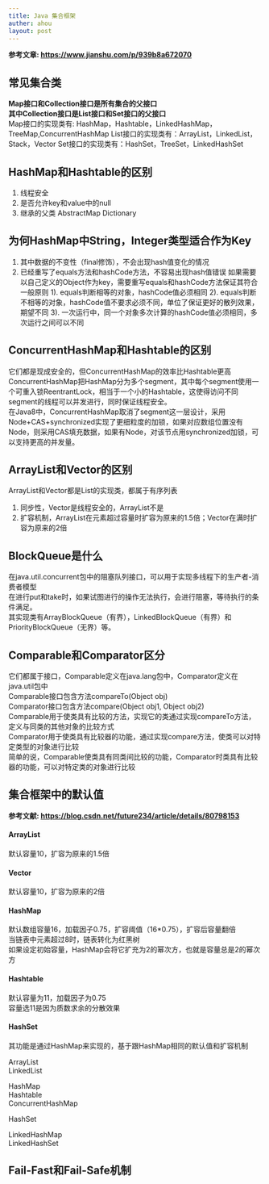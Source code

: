 ```yaml
---
title: Java 集合框架
auther: ahou
layout: post
---
```

**参考文章: https://www.jianshu.com/p/939b8a672070**

## 常见集合类
**Map接口和Collection接口是所有集合的父接口  
其中Collection接口是List接口和Set接口的父接口**  
Map接口的实现类有: HashMap，Hashtable，LinkedHashMap，TreeMap,ConcurrentHashMap
List接口的实现类有：ArrayList，LinkedList，Stack，Vector
Set接口的实现类有：HashSet，TreeSet，LinkedHashSet


## HashMap和Hashtable的区别
1. 线程安全
2. 是否允许key和value中的null
3. 继承的父类 AbstractMap  Dictionary

## 为何HashMap中String，Integer类型适合作为Key
1. 其中数据的不变性（final修饰），不会出现hash值变化的情况
2. 已经重写了equals方法和hashCode方法，不容易出现hash值错误
如果需要以自己定义的Object作为key，需要重写equals和hashCode方法保证其符合一般原则
1). equals判断相等的对象，hashCode值必须相同
2). equals判断不相等的对象，hashCode值不要求必须不同，单位了保证更好的散列效果，期望不同
3). 一次运行中，同一个对象多次计算的hashCode值必须相同，多次运行之间可以不同

## ConcurrentHashMap和Hashtable的区别
它们都是现成安全的，但ConcurrentHashMap的效率比Hashtable更高  
ConcurrentHashMap把HashMap分为多个segment，其中每个segment使用一个可重入锁ReentrantLock，相当于一个小的Hashtable，这使得访问不同segment的线程可以并发进行，同时保证线程安全。  
在Java8中，ConcurrentHashMap取消了segment这一层设计，采用Node+CAS+synchronized实现了更细粒度的加锁，如果对应数组位置没有Node，则采用CAS填充数据，如果有Node，对该节点用synchronized加锁，可以支持更高的并发量。  

## ArrayList和Vector的区别
ArrayList和Vector都是List的实现类，都属于有序列表
1. 同步性，Vector是线程安全的，ArrayList不是
2. 扩容机制，ArrayList在元素超过容量时扩容为原来的1.5倍；Vector在满时扩容为原来的2倍

## BlockQueue是什么
在java.util.concurrent包中的阻塞队列接口，可以用于实现多线程下的生产者-消费者模型  
在进行put和take时，如果试图进行的操作无法执行，会进行阻塞，等待执行的条件满足。  
其实现类有ArrayBlockQueue（有界），LinkedBlockQueue（有界）和PriorityBlockQueue（无界）等。

## Comparable和Comparator区分
它们都属于接口，Comparable定义在java.lang包中，Comparator定义在java.util包中  
Comparable接口包含方法compareTo(Object obj)  
Comparator接口包含方法compare(Object obj1, Object obj2)  
Comparable用于使类具有比较的方法，实现它的类通过实现compareTo方法，定义与同类的其他对象的比较方式  
Comparator用于使类具有比较器的功能，通过实现compare方法，使类可以对特定类型的对象进行比较  
简单的说，Comparable使类具有同类间比较的功能，Comparator时类具有比较器的功能，可以对特定类的对象进行比较


## 集合框架中的默认值
**参考文献: https://blog.csdn.net/future234/article/details/80798153**
#### ArrayList
默认容量10，扩容为原来的1.5倍
#### Vector
默认容量10，扩容为原来的2倍  
#### HashMap
默认数组容量16，加载因子0.75，扩容阈值（16*0.75），扩容后容量翻倍  
当链表中元素超过8时，链表转化为红黑树  
如果设定初始容量，HashMap会将它扩充为2的幂次方，也就是容量总是2的幂次方  
#### Hashtable
默认容量为11，加载因子为0.75  
容量选11是因为质数求余的分散效果  
#### HashSet
其功能是通过HashMap来实现的，基于跟HashMap相同的默认值和扩容机制  



ArrayList  
LinkedList  

HashMap  
Hashtable  
ConcurrentHashMap  

HashSet  

LinkedHashMap  
LinkedHashSet  

## Fail-Fast和Fail-Safe机制